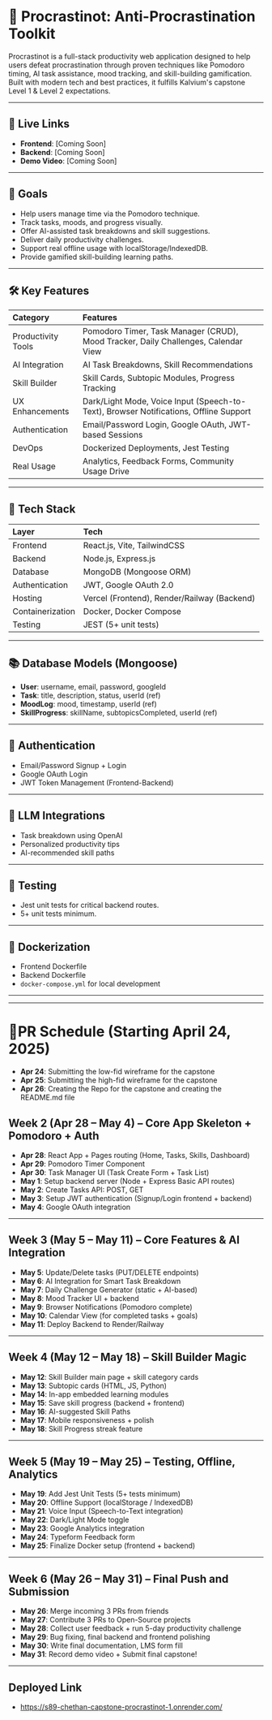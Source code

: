 # 🧠 Procrastinot: Anti-Procrastination Toolkit

Procrastinot is a full-stack productivity web application designed to help users defeat procrastination through proven techniques like Pomodoro timing, AI task assistance, mood tracking, and skill-building gamification. Built with modern tech and best practices, it fulfills Kalvium's capstone Level 1 & Level 2 expectations.

---

## 🚀 Live Links

- **Frontend**: [Coming Soon]
- **Backend**: [Coming Soon]
- **Demo Video**: [Coming Soon]

---

## 🎯 Goals

- Help users manage time via the Pomodoro technique.
- Track tasks, moods, and progress visually.
- Offer AI-assisted task breakdowns and skill suggestions.
- Deliver daily productivity challenges.
- Support real offline usage with localStorage/IndexedDB.
- Provide gamified skill-building learning paths.

---

## 🛠 Key Features

| Category | Features |
| :--- | :--- |
| Productivity Tools | Pomodoro Timer, Task Manager (CRUD), Mood Tracker, Daily Challenges, Calendar View |
| AI Integration | AI Task Breakdowns, Skill Recommendations |
| Skill Builder | Skill Cards, Subtopic Modules, Progress Tracking |
| UX Enhancements | Dark/Light Mode, Voice Input (Speech-to-Text), Browser Notifications, Offline Support |
| Authentication | Email/Password Login, Google OAuth, JWT-based Sessions |
| DevOps | Dockerized Deployments, Jest Testing |
| Real Usage | Analytics, Feedback Forms, Community Usage Drive |

---

## 🧩 Tech Stack

| Layer | Tech |
| :--- | :--- |
| Frontend | React.js, Vite, TailwindCSS |
| Backend | Node.js, Express.js |
| Database | MongoDB (Mongoose ORM) |
| Authentication | JWT, Google OAuth 2.0 |
| Hosting | Vercel (Frontend), Render/Railway (Backend) |
| Containerization | Docker, Docker Compose |
| Testing | JEST (5+ unit tests) |

---

## 📚 Database Models (Mongoose)

- **User**: username, email, password, googleId
- **Task**: title, description, status, userId (ref)
- **MoodLog**: mood, timestamp, userId (ref)
- **SkillProgress**: skillName, subtopicsCompleted, userId (ref)

---

## 🔐 Authentication

- Email/Password Signup + Login
- Google OAuth Login
- JWT Token Management (Frontend-Backend)

---

## 🤖 LLM Integrations

- Task breakdown using OpenAI
- Personalized productivity tips
- AI-recommended skill paths

---

## 🧪 Testing

- Jest unit tests for critical backend routes.
- 5+ unit tests minimum.

---

## 🐳 Dockerization

- Frontend Dockerfile
- Backend Dockerfile
- `docker-compose.yml` for local development


---
---
# 📅PR Schedule (Starting April 24, 2025)
 
- **Apr 24**: Submitting the low-fid wireframe for the capstone
- **Apr 25**: Submitting the high-fid wireframe for the capstone
- **Apr 26**:  Creating the Repo for the capstone and creating the README.md file

## **Week 2 (Apr 28 – May 4) – Core App Skeleton + Pomodoro + Auth**

- **Apr 28**: React App + Pages routing (Home, Tasks, Skills, Dashboard)
- **Apr 29**: Pomodoro Timer Component
- **Apr 30**: Task Manager UI (Task Create Form + Task List)
- **May 1**: Setup backend server (Node + Express Basic API routes)
- **May 2**: Create Tasks API: POST, GET
- **May 3**: Setup JWT authentication (Signup/Login frontend + backend)
- **May 4**: Google OAuth integration

---

## **Week 3 (May 5 – May 11) – Core Features & AI Integration**

- **May 5**: Update/Delete tasks (PUT/DELETE endpoints)
- **May 6**: AI Integration for Smart Task Breakdown
- **May 7**: Daily Challenge Generator (static + AI-based)
- **May 8**: Mood Tracker UI + backend
- **May 9**: Browser Notifications (Pomodoro complete)
- **May 10**: Calendar View (for completed tasks + goals)
- **May 11**: Deploy Backend to Render/Railway

---

## **Week 4 (May 12 – May 18) – Skill Builder Magic**

- **May 12**: Skill Builder main page + skill category cards
- **May 13**: Subtopic cards (HTML, JS, Python)
- **May 14**: In-app embedded learning modules
- **May 15**: Save skill progress (backend + frontend)
- **May 16**: AI-suggested Skill Paths
- **May 17**: Mobile responsiveness + polish
- **May 18**: Skill Progress streak feature

---

## **Week 5 (May 19 – May 25) – Testing, Offline, Analytics**

- **May 19**: Add Jest Unit Tests (5+ tests minimum)
- **May 20**: Offline Support (localStorage / IndexedDB)
- **May 21**: Voice Input (Speech-to-Text integration)
- **May 22**: Dark/Light Mode toggle
- **May 23**: Google Analytics integration
- **May 24**: Typeform Feedback form
- **May 25**: Finalize Docker setup (frontend + backend)

---

## **Week 6 (May 26 – May 31) – Final Push and Submission**

- **May 26**: Merge incoming 3 PRs from friends
- **May 27**: Contribute 3 PRs to Open-Source projects
- **May 28**: Collect user feedback + run 5-day productivity challenge
- **May 29**: Bug fixing, final backend and frontend polishing
- **May 30**: Write final documentation, LMS form fill
- **May 31**: Record demo video + Submit final capstone!

---
## **Deployed Link**
- https://s89-chethan-capstone-procrastinot-1.onrender.com/